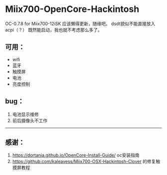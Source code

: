 # Miix700-OpenCore-Hackintosh
OC-0.7.8 for Miix700-12iSK
应该懒得更新，随缘吧。
dsdt貌似不能直接放入acpi（？） 既然能启动，我也就不考虑那么多了。
## 可用：
- wifi
- 蓝牙
- 触摸屏
- 电池
- 亮度控制
## bug：
1. 电池显示维修
2. 前后摄像头不工作
***
## 感谢：
1. https://dortania.github.io/OpenCore-Install-Guide/ oc安装指南
2. https://github.com/kaleavess/Miix700-OSX-Hackintosh-Clover 的修复触摸屏教程
